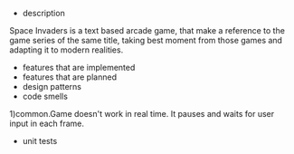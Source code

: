 * description

Space Invaders is a text based arcade game, 
that make a reference to the game series of 
the same title, taking best moment from those games
and adapting it to modern realities.

* features that are implemented
* features that are planned
* design patterns
* code smells

1)common.Game doesn't work in real time. It pauses and waits
for user input in each frame.

* unit tests